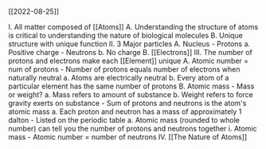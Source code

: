 [[2022-08-25]]

I. All matter composed of [[Atoms]]
		A. Understanding the structure of atoms is critical to understanding the nature of biological molecules
		B. Unique structure with unique function
II. 3 Major particles
	A. Nucleus
		- Protons
			a. Positive charge
		- Neutrons
			b. No charge
	B. [[Electrons]]
III. The number of protons and electrons make each [[Element]] unique
	A. Atomic number = num of protons
		- Number of protons equals number of electrons when naturally neutral
			a. Atoms are electrically neutral
			b. Every atom of a particular element has the same number of protons
	B. Atomic mass
		- Mass or weight?
			a. Mass refers to amount of substance
			b. Weight refers to force gravity exerts on substance
		- Sum of protons and neutrons is the atom's atomic mass
			a. Each proton and neutron has a mass of approximately 1 dalton
		- Listed on the periodic table
			a. Atomic mass (rounded to whole number) can tell you the number of protons and neutrons together
				i. Atomic mass - Atomic number = number of neutrons
IV. [[The Nature of Atoms]]